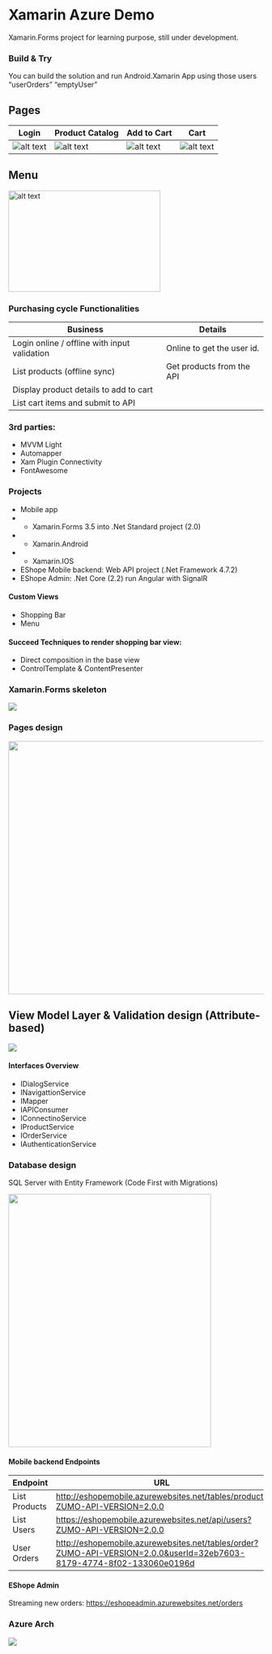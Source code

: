 # Xamarin Azure Demo
Xamarin.Forms project for learning purpose, still under development.

### Build & Try
You can build the solution and run Android.Xamarin App using those users “userOrders” “emptyUser”

## Pages
| Login | Product Catalog | Add to Cart | Cart |
|--|--|--|--|
|![alt text](https://github.com/abdoemad/Xamarin-Azure-Demo/blob/master/screenshots/login.png)|![alt text](https://github.com/abdoemad/Xamarin-Azure-Demo/blob/master/screenshots/product-catalog.png)|![alt text](https://github.com/abdoemad/Xamarin-Azure-Demo/blob/master/screenshots/add-to-cart.png)|![alt text](https://github.com/abdoemad/Xamarin-Azure-Demo/blob/master/screenshots/cart.png)|

## Menu
<img src="https://github.com/abdoemad/Xamarin-Azure-Demo/blob/master/screenshots/menu.jpeg" alt="alt text" width="300" height="200">

### Purchasing cycle Functionalities
| Business | Details |
|--|--|
| Login online / offline with input validation	| Online to get the user id. |
| List products  (offline sync)	| Get products from the API |
| Display product details to add to cart | |
| List cart items and submit to API| |

### 3rd parties:
-	MVVM Light
-	Automapper
-	Xam Plugin Connectivity
-	FontAwesome

### Projects
- Mobile app
- - Xamarin.Forms 3.5 into .Net Standard project (2.0)
- - Xamarin.Android 
- - Xamarin.IOS
- EShope Mobile backend: Web API project (.Net Framework 4.7.2)
- EShope Admin: .Net Core (2.2) run Angular with SignalR

#### Custom Views
-	Shopping Bar
-	Menu

#### Succeed Techniques to render shopping bar view:
-	Direct composition in the base view
-	ControlTemplate & ContentPresenter

### Xamarin.Forms skeleton
<img src="https://github.com/abdoemad/Xamarin-Azure-Demo/blob/master/design%20arch%20images/xamarin-skeleton.png">

### Pages design
<img src="https://github.com/abdoemad/Xamarin-Azure-Demo/blob/master/design%20arch%20images/pages%20design.png" width="600" height="500">

## View Model Layer & Validation design (Attribute-based)
<img src="https://github.com/abdoemad/Xamarin-Azure-Demo/blob/master/design%20arch%20images/vm_and_validation.png">

#### Interfaces Overview
-	IDialogService
-	INavigattionService
-	IMapper
-	IAPIConsumer
-	IConnectinoService
-	IProductService
-	IOrderService
-	IAuthenticationService

### Database design
SQL Server with Entity Framework (Code First with Migrations)

<img src="https://github.com/abdoemad/Xamarin-Azure-Demo/blob/master/design%20arch%20images/db-diagram.PNG" width="400" height="500">

#### Mobile backend Endpoints
| Endpoint | URL |
|--|--|
| List Products | http://eshopemobile.azurewebsites.net/tables/product?ZUMO-API-VERSION=2.0.0 |
| List Users | https://eshopemobile.azurewebsites.net/api/users?ZUMO-API-VERSION=2.0.0 |
| User Orders | http://eshopemobile.azurewebsites.net/tables/order?ZUMO-API-VERSION=2.0.0&userId=32eb7603-8179-4774-8f02-133060e0196d |

#### EShope Admin 
Streaming new orders: https://eshopeadmin.azurewebsites.net/orders

### Azure Arch
<img src="https://github.com/abdoemad/Xamarin-Azure-Demo/blob/master/design%20arch%20images/azure.png">
